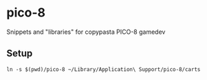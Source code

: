 # pico-8
Snippets and "libraries" for copypasta PICO-8 gamedev

## Setup
```
ln -s $(pwd)/pico-8 ~/Library/Application\ Support/pico-8/carts
```
